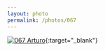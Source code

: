 ```yaml
---
layout: photo
permalink: /photos/067
---
```


[![067 Arturo](https://c2.staticflickr.com/6/5774/20969336100_9a268e1ec7_c.jpg)](https://www.flickr.com/photos/131440297@N08/20969336100/){:target="_blank"}
